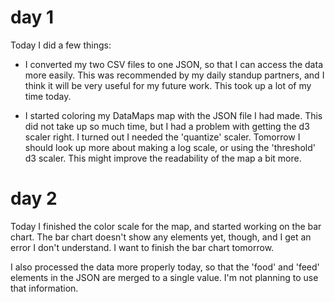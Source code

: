# day 1

Today I did a few things:

- I converted my two CSV files to one JSON, so that I can access the data more easily. This was recommended by my daily standup partners, and I think it will be very useful for my future work. This took up a lot of my time today.

- I started coloring my DataMaps map with the JSON file I had made. This did not take up so much time, but I had a problem with getting the d3 scaler right. I turned out I needed the 'quantize' scaler. Tomorrow I should look up more about making a log scale, or using the 'threshold' d3 scaler. This might improve the readability of the map a bit more.

# day 2

Today I finished the color scale for the map, and started working on the bar chart. The bar chart doesn't show any elements yet, though, and I get an error I don't understand. I want to finish the bar chart tomorrow.

I also processed the data more properly today, so that the 'food' and 'feed' elements in the JSON are merged to a single value. I'm not planning to use that information.
